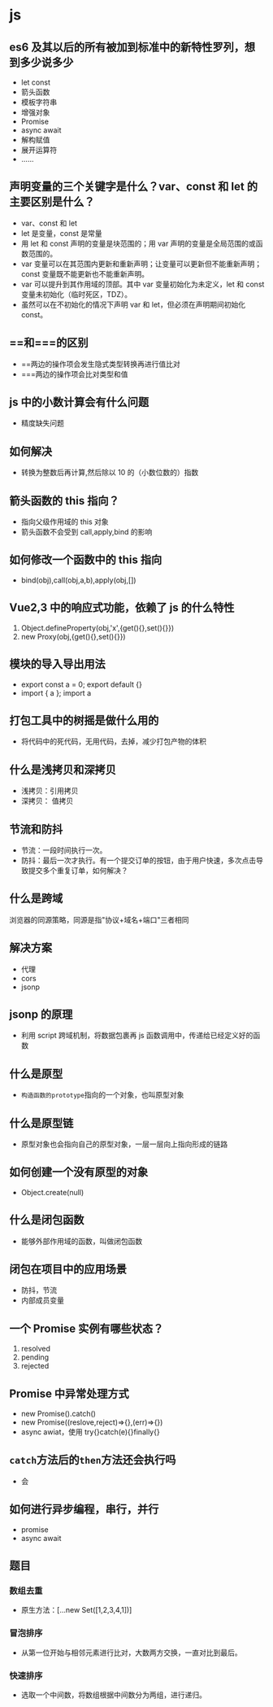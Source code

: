 # js

## es6 及其以后的所有被加到标准中的新特性罗列，想到多少说多少

- let const
- 箭头函数
- 模板字符串
- 增强对象
- Promise
- async await
- 解构赋值
- 展开运算符
- ......

## 声明变量的三个关键字是什么？var、const 和 let 的主要区别是什么？

- var、const 和 let
- let 是变量，const 是常量
- 用 let 和 const 声明的变量是块范围的；用 var 声明的变量是全局范围的或函数范围的。
- var 变量可以在其范围内更新和重新声明；让变量可以更新但不能重新声明；const 变量既不能更新也不能重新声明。
- var 可以提升到其作用域的顶部。其中 var 变量初始化为未定义，let 和 const 变量未初始化（临时死区，TDZ）。
- 虽然可以在不初始化的情况下声明 var 和 let，但必须在声明期间初始化 const。

## ==和===的区别

- ==两边的操作项会发生隐式类型转换再进行值比对
- ===两边的操作项会比对类型和值

## js 中的小数计算会有什么问题

- 精度缺失问题

## 如何解决

- 转换为整数后再计算,然后除以 10 的（小数位数的）指数

## 箭头函数的 this 指向？

- 指向父级作用域的 this 对象
- 箭头函数不会受到 call,apply,bind 的影响

## 如何修改一个函数中的 this 指向

- bind(obj),call(obj,a,b),apply(obj,[])

## Vue2,3 中的响应式功能，依赖了 js 的什么特性

1. Object.defineProperty(obj,'x',{get(){},set(){}})
2. new Proxy(obj,{get(){},set(){}})

## 模块的导入导出用法

- export const a = 0; export default {}
- import { a }; import a

## 打包工具中的树摇是做什么用的

- 将代码中的死代码，无用代码，去掉，减少打包产物的体积

## 什么是浅拷贝和深拷贝

- 浅拷贝：引用拷贝
- 深拷贝： 值拷贝

## 节流和防抖

- 节流：一段时间执行一次。
- 防抖：最后一次才执行。有一个提交订单的按钮，由于用户快速，多次点击导致提交多个重复订单，如何解决？

## 什么是跨域

浏览器的同源策略，同源是指"协议+域名+端口"三者相同

## 解决方案

- 代理
- cors
- jsonp

## jsonp 的原理

- 利用 script 跨域机制，将数据包裹再 js 函数调用中，传递给已经定义好的函数

## 什么是原型

- `构造函数的prototype`指向的一个对象，也叫原型对象

## 什么是原型链

- 原型对象也会指向自己的原型对象，一层一层向上指向形成的链路

## 如何创建一个没有原型的对象

- Object.create(null)

## 什么是闭包函数

- 能够外部作用域的函数，叫做闭包函数

## 闭包在项目中的应用场景

- 防抖，节流
- 内部成员变量

## 一个 Promise 实例有哪些状态？

1. resolved
2. pending
3. rejected

## Promise 中异常处理方式

- new Promise().catch()
- new Promise((reslove,reject)=>{},(err)=>{})
- async awiat，使用 try{}catch(e){}finally{}

## `catch`方法后的`then`方法还会执行吗

- 会

## 如何进行异步编程，串行，并行

- promise
- async await

## 题目

### 数组去重

- 原生方法：[...new Set([1,2,3,4,1])]

### 冒泡排序

- 从第一位开始与相邻元素进行比对，大数两方交换，一直对比到最后。

### 快速排序

- 选取一个中间数，将数组根据中间数分为两组，进行递归。
